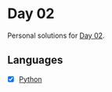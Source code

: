 # Day 02
Personal solutions for [Day 02](https://adventofcode.com/2023/day/2).

## Languages

- [X] [Python](/2023/Day02/Python/)
